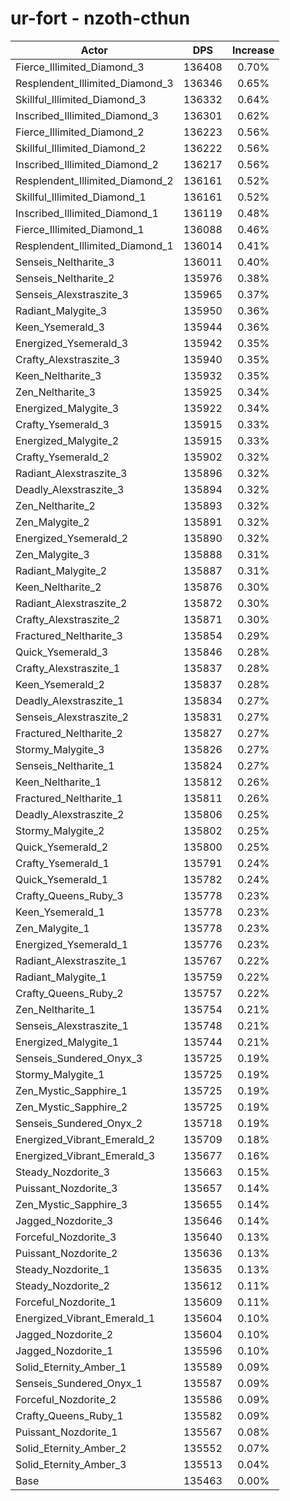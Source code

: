 # ur-fort - nzoth-cthun
| Actor | DPS | Increase |
|---|:---:|:---:|
|Fierce_Illimited_Diamond_3|136408|0.70%|
|Resplendent_Illimited_Diamond_3|136346|0.65%|
|Skillful_Illimited_Diamond_3|136332|0.64%|
|Inscribed_Illimited_Diamond_3|136301|0.62%|
|Fierce_Illimited_Diamond_2|136223|0.56%|
|Skillful_Illimited_Diamond_2|136222|0.56%|
|Inscribed_Illimited_Diamond_2|136217|0.56%|
|Resplendent_Illimited_Diamond_2|136161|0.52%|
|Skillful_Illimited_Diamond_1|136161|0.52%|
|Inscribed_Illimited_Diamond_1|136119|0.48%|
|Fierce_Illimited_Diamond_1|136088|0.46%|
|Resplendent_Illimited_Diamond_1|136014|0.41%|
|Senseis_Neltharite_3|136011|0.40%|
|Senseis_Neltharite_2|135976|0.38%|
|Senseis_Alexstraszite_3|135965|0.37%|
|Radiant_Malygite_3|135950|0.36%|
|Keen_Ysemerald_3|135944|0.36%|
|Energized_Ysemerald_3|135942|0.35%|
|Crafty_Alexstraszite_3|135940|0.35%|
|Keen_Neltharite_3|135932|0.35%|
|Zen_Neltharite_3|135925|0.34%|
|Energized_Malygite_3|135922|0.34%|
|Crafty_Ysemerald_3|135915|0.33%|
|Energized_Malygite_2|135915|0.33%|
|Crafty_Ysemerald_2|135902|0.32%|
|Radiant_Alexstraszite_3|135896|0.32%|
|Deadly_Alexstraszite_3|135894|0.32%|
|Zen_Neltharite_2|135893|0.32%|
|Zen_Malygite_2|135891|0.32%|
|Energized_Ysemerald_2|135890|0.32%|
|Zen_Malygite_3|135888|0.31%|
|Radiant_Malygite_2|135887|0.31%|
|Keen_Neltharite_2|135876|0.30%|
|Radiant_Alexstraszite_2|135872|0.30%|
|Crafty_Alexstraszite_2|135871|0.30%|
|Fractured_Neltharite_3|135854|0.29%|
|Quick_Ysemerald_3|135846|0.28%|
|Crafty_Alexstraszite_1|135837|0.28%|
|Keen_Ysemerald_2|135837|0.28%|
|Deadly_Alexstraszite_1|135834|0.27%|
|Senseis_Alexstraszite_2|135831|0.27%|
|Fractured_Neltharite_2|135827|0.27%|
|Stormy_Malygite_3|135826|0.27%|
|Senseis_Neltharite_1|135824|0.27%|
|Keen_Neltharite_1|135812|0.26%|
|Fractured_Neltharite_1|135811|0.26%|
|Deadly_Alexstraszite_2|135806|0.25%|
|Stormy_Malygite_2|135802|0.25%|
|Quick_Ysemerald_2|135800|0.25%|
|Crafty_Ysemerald_1|135791|0.24%|
|Quick_Ysemerald_1|135782|0.24%|
|Crafty_Queens_Ruby_3|135778|0.23%|
|Keen_Ysemerald_1|135778|0.23%|
|Zen_Malygite_1|135778|0.23%|
|Energized_Ysemerald_1|135776|0.23%|
|Radiant_Alexstraszite_1|135767|0.22%|
|Radiant_Malygite_1|135759|0.22%|
|Crafty_Queens_Ruby_2|135757|0.22%|
|Zen_Neltharite_1|135754|0.21%|
|Senseis_Alexstraszite_1|135748|0.21%|
|Energized_Malygite_1|135744|0.21%|
|Senseis_Sundered_Onyx_3|135725|0.19%|
|Stormy_Malygite_1|135725|0.19%|
|Zen_Mystic_Sapphire_1|135725|0.19%|
|Zen_Mystic_Sapphire_2|135725|0.19%|
|Senseis_Sundered_Onyx_2|135718|0.19%|
|Energized_Vibrant_Emerald_2|135709|0.18%|
|Energized_Vibrant_Emerald_3|135677|0.16%|
|Steady_Nozdorite_3|135663|0.15%|
|Puissant_Nozdorite_3|135657|0.14%|
|Zen_Mystic_Sapphire_3|135655|0.14%|
|Jagged_Nozdorite_3|135646|0.14%|
|Forceful_Nozdorite_3|135640|0.13%|
|Puissant_Nozdorite_2|135636|0.13%|
|Steady_Nozdorite_1|135635|0.13%|
|Steady_Nozdorite_2|135612|0.11%|
|Forceful_Nozdorite_1|135609|0.11%|
|Energized_Vibrant_Emerald_1|135604|0.10%|
|Jagged_Nozdorite_2|135604|0.10%|
|Jagged_Nozdorite_1|135596|0.10%|
|Solid_Eternity_Amber_1|135589|0.09%|
|Senseis_Sundered_Onyx_1|135587|0.09%|
|Forceful_Nozdorite_2|135586|0.09%|
|Crafty_Queens_Ruby_1|135582|0.09%|
|Puissant_Nozdorite_1|135567|0.08%|
|Solid_Eternity_Amber_2|135552|0.07%|
|Solid_Eternity_Amber_3|135513|0.04%|
|Base|135463|0.00%|
